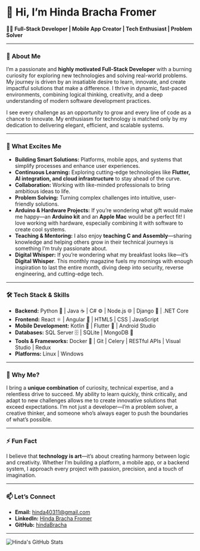 # 👋 **Hi, I’m Hinda Bracha Fromer**  
👩‍💻 **Full-Stack Developer | Mobile App Creator | Tech Enthusiast | Problem Solver**  

---

### 🚀 **About Me**  
I’m a passionate and **highly motivated Full-Stack Developer** with a burning curiosity for exploring new technologies and solving real-world problems. My journey is driven by an insatiable desire to learn, innovate, and create impactful solutions that make a difference. I thrive in dynamic, fast-paced environments, combining logical thinking, creativity, and a deep understanding of modern software development practices.  

I see every challenge as an opportunity to grow and every line of code as a chance to innovate. My enthusiasm for technology is matched only by my dedication to delivering elegant, efficient, and scalable systems.  

---

### 🌟 **What Excites Me**  
- **Building Smart Solutions:** Platforms, mobile apps, and systems that simplify processes and enhance user experiences.  
- **Continuous Learning:** Exploring cutting-edge technologies like **Flutter, AI integration, and cloud infrastructure** to stay ahead of the curve.  
- **Collaboration:** Working with like-minded professionals to bring ambitious ideas to life.  
- **Problem Solving:** Turning complex challenges into intuitive, user-friendly solutions.  
- **Arduino & Hardware Projects:** If you’re wondering what gift would make me happy—an **Arduino kit** and an **Apple Mac** would be a perfect fit! I love working with hardware, especially combining it with software to create cool systems.  
- **Teaching & Mentoring:** I also enjoy **teaching C and Assembly**—sharing knowledge and helping others grow in their technical journeys is something I’m truly passionate about.  
- **Digital Whisper:** If you’re wondering what my breakfast looks like—it’s **Digital Whisper**. This monthly magazine fuels my mornings with enough inspiration to last the entire month, diving deep into security, reverse engineering, and cutting-edge tech.  

---

### 🛠️ **Tech Stack & Skills**  
- **Backend:** Python 🐍 | Java ☕ | C# ⚙️ | Node.js 🌐 | Django 🦄 | .NET Core  
- **Frontend:** React ⚛️ | Angular 🚀 | HTML5 | CSS | JavaScript  
- **Mobile Development:** Kotlin 📱 | Flutter 🚀 | Android Studio  
- **Databases:** SQL Server 🗄️ | SQLite | MongoDB 🌿  
- **Tools & Frameworks:** Docker 🐳 | Git | Celery | RESTful APIs | Visual Studio | Redux  
- **Platforms:** Linux | Windows  

---

### 🧩 **Why Me?**  
I bring a **unique combination** of curiosity, technical expertise, and a relentless drive to succeed. My ability to learn quickly, think critically, and adapt to new challenges allows me to create innovative solutions that exceed expectations. I’m not just a developer—I’m a problem solver, a creative thinker, and someone who’s always eager to push the boundaries of what’s possible.  

---

### ⚡ **Fun Fact**  
I believe that **technology is art**—it’s about creating harmony between logic and creativity. Whether I’m building a platform, a mobile app, or a backend system, I approach every project with passion, precision, and a touch of imagination.  

---

### 📫 **Let’s Connect**  
- **Email:** hinda40311@gmail.com  
- **LinkedIn:** [Hinda Bracha Fromer](https://www.linkedin.com/in/hinda-bracha-fromer-1a6993320/)  
- **GitHub:** [hindaBracha](https://github.com/hindaBracha)  

---

![Hinda's GitHub Stats](https://github-readme-stats.vercel.app/api?username=hindaBracha&show_icons=true&theme=tokyonight)  

